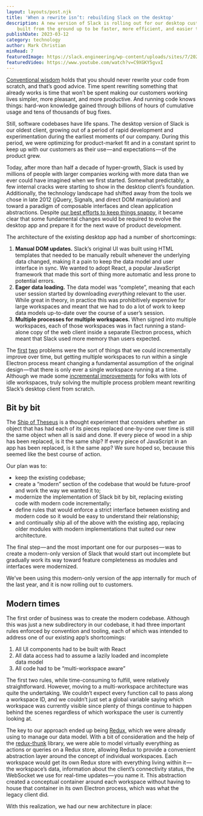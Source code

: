 ```yaml
---
layout: layouts/post.njk
title: 'When a rewrite isn’t: rebuilding Slack on the desktop'
description: A new version of Slack is rolling out for our desktop customers,
    built from the ground up to be faster, more efficient, and easier to work on.
publishDate: 2023-03-12
category: technology
author: Mark Christian
minRead: 7
featuredImage: https://slack.engineering/wp-content/uploads/sites/7/2020/04/0_cgkWRCMtQXti3jbA-scaled-1.jpeg?resize=1536,1152
featuredVideo: https://www.youtube.com/watch?v=C9XGKY5gvxI
---
```


<!-- @format -->

<!--StartFragment-->

[Conventional wisdom](https://www.joelonsoftware.com/2000/04/06/things-you-should-never-do-part-i/) holds that you should never rewrite your code from scratch, and that’s good advice. Time spent rewriting something that already works is time that won’t be spent making our customers working lives simpler, more pleasant, and more productive. And running code knows things: hard-won knowledge gained through billions of hours of cumulative usage and tens of thousands of bug fixes.

Still, software codebases have life spans. The desktop version of Slack is our oldest client, growing out of a period of rapid development and experimentation during the earliest moments of our company. During this period, we were optimizing for product-market fit and in a constant sprint to keep up with our customers as their use — and expectations — of the product grew.

Today, after more than half a decade of hyper-growth, Slack is used by millions of people with larger companies working with more data than we ever could have imagined when we first started. Somewhat predictably, a few internal cracks were starting to show in the desktop client’s foundation. Additionally, the technology landscape had shifted away from the tools we chose in late 2012 (jQuery, Signals, and direct DOM manipulation) and toward a paradigm of composable interfaces and clean application abstractions. Despite [our best efforts to keep things snappy](https://slack.engineering/getting-to-slack-faster-with-incremental-boot), it became clear that some fundamental changes would be required to evolve the desktop app and prepare it for the next wave of product development.

The architecture of the existing desktop app had a number of shortcomings:

1. **Manual DOM updates.** Slack’s original UI was built using HTML templates that needed to be manually rebuilt whenever the underlying data changed, making it a pain to keep the data model and user interface in sync. We wanted to adopt React, a popular JavaScript framework that made this sort of thing more automatic and less prone to potential errors.
2. **Eager data loading.** The data model was “complete”, meaning that each user session started by downloading *everything* relevant to the user. While great in theory, in practice this was prohibitively expensive for large workspaces and meant that we had to do a lot of work to keep data models up-to-date over the course of a user’s session.
3. **Multiple processes for multiple workspaces.** When signed into multiple workspaces, each of those workspaces was in fact running a stand-alone copy of the web client inside a separate Electron process, which meant that Slack used more memory than users expected.

The [first](https://slack.engineering/rebuilding-slacks-emoji-picker-in-react) [two](https://slack.engineering/flannel-an-application-level-edge-cache-to-make-slack-scale) problems were the sort of things that we could incrementally improve over time, but getting multiple workspaces to run within a single Electron process meant changing a fundamental assumption of the original design — that there is only ever a single workspace running at a time. Although we made some [incremental improvements](https://slack.engineering/reducing-slacks-memory-footprint) for folks with lots of idle workspaces, truly solving the multiple process problem meant rewriting Slack’s desktop client from scratch.

## Bit by bit

The [Ship of Theseus](https://en.wikipedia.org/wiki/Ship_of_Theseus) is a thought experiment that considers whether an object that has had each of its pieces replaced one-by-one over time is still the same object when all is said and done. If every piece of wood in a ship has been replaced, is it the same ship? If every piece of JavaScript in an app has been replaced, is it the same app? We sure hoped so, because this seemed like the best course of action.

Our plan was to:

-   keep the existing codebase;
-   create a “modern” section of the codebase that would be future-proof and work the way we wanted it to;
-   modernize the implementation of Slack bit by bit, replacing existing code with modern code incrementally;
-   define rules that would enforce a strict interface between existing and modern code so it would be easy to understand their relationship;
-   and continually ship all of the above with the existing app, replacing older modules with modern implementations that suited our new architecture.

The final step — and the most important one for our purposes — was to create a modern-only version of Slack that would start out incomplete but gradually work its way toward feature completeness as modules and interfaces were modernized.

We’ve been using this modern-only version of the app internally for much of the last year, and it is now rolling out to customers.

## Modern times

The first order of business was to create the modern codebase. Although this was just a new subdirectory in our codebase, it had three important rules enforced by convention and tooling, each of which was intended to address one of our existing app’s shortcomings:

1. All UI components had to be built with React
2. All data access had to assume a lazily loaded and incomplete data model
3. All code had to be “multi-workspace aware”

The first two rules, while time-consuming to fulfill, were relatively straightforward. However, moving to a multi-workspace architecture was quite the undertaking. We couldn’t expect every function call to pass along a workspace ID, and we couldn’t just set a global variable saying which workspace was currently visible since plenty of things continue to happen behind the scenes regardless of which workspace the user is currently looking at.

The key to our approach ended up being [Redux](https://redux.js.org/), which we were already using to manage our data model. With a bit of consideration and the help of the [redux-thunk](https://github.com/reduxjs/redux-thunk) library, we were able to model virtually everything as actions or queries on a Redux store, allowing Redux to provide a convenient abstraction layer around the concept of individual workspaces. Each workspace would get its own Redux store with everything living within it — the workspace’s data, information about the client’s connectivity status, the WebSocket we use for real-time updates — you name it. This abstraction created a conceptual container around each workspace without having to house that container in its own Electron process, which was what the legacy client did.

With this realization, we had our new architecture in place:
